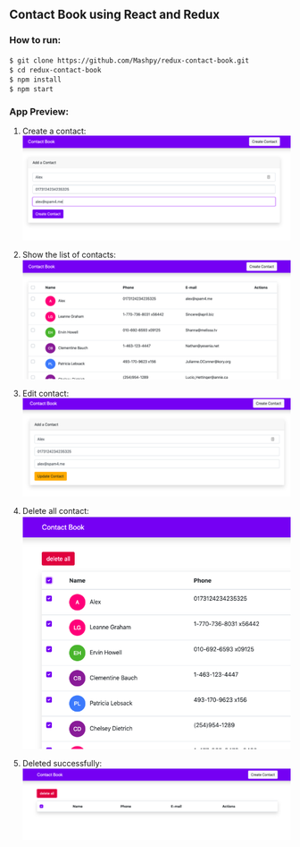 Contact Book using React and Redux
---------------
### How to run:
`$ git clone https://github.com/Mashpy/redux-contact-book.git`  
`$ cd redux-contact-book`  
`$ npm install`  
`$ npm start`  

### App Preview:

1. Create a contact:
![alt text](https://github.com/Mashpy/redux-contact-book/blob/master/src/markdown_images/1.png?raw=true)


2. Show the list of contacts:
![alt text](https://github.com/Mashpy/redux-contact-book/blob/master/src/markdown_images/2.png?raw=true)


3. Edit contact:
![alt text](https://github.com/Mashpy/redux-contact-book/blob/master/src/markdown_images/3.png?raw=true)


4. Delete all contact:
![alt text](https://github.com/Mashpy/redux-contact-book/blob/master/src/markdown_images/4.png?raw=true)


5. Deleted successfully:
![alt text](https://github.com/Mashpy/redux-contact-book/blob/master/src/markdown_images/5.png?raw=true)
